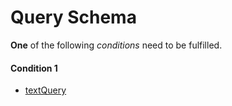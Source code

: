 
# Query Schema



**One** of the following *conditions* need to be fulfilled.


#### Condition 1



* [textQuery](textQuery.md)


